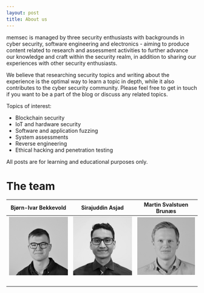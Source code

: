 ```yaml
---
layout: post
title: About us
---
```


memsec is managed by three security enthusiasts with backgrounds in cyber security, software engineering and electronics - aiming to produce content related to research and assessment activities to further advance our knowledge and craft within the security realm, in addition to sharing our experiences with other security enthusiasts. 

We believe that researching security topics and writing about the experience is the optimal way to learn a topic in depth, while it also contributes to the cyber security community. Please feel free to get in touch if you want to be a part of the blog or discuss any related topics. 

Topics of interest:
- Blockchain security
- IoT and hardware security
- Software and application fuzzing
- System assessments
- Reverse engineering
- Ethical hacking and penetration testing

All posts are for learning and educational purposes only.

# The team

| Bjørn-Ivar Bekkevold | Sirajuddin Asjad | Martin Svalstuen Brunæs |
| :-: | :-: | :-: |
| ![](images/bjornivar.jpeg) | ![](images/sira.jpeg) | ![](images/martin.jpeg) |
| <a href="https://linkedin.com/in/bj%C3%B8rn-ivar-bekkevold-1a18901aa" target="_blank"><i class="fa-brands fa-linkedin fa-xl"></i></a> &nbsp; <a href="https://github.com/bjobek" target="_blank"><i class="fa-brands fa-square-github fa-xl"></i></a> &nbsp; <a href="#" target="_blank"><i class="fa-brands fa-square-twitter fa-xl"></i></a> &nbsp; <a href="mailto:bjorn@memsec.no" target="_blank"><i class="fa-solid fa-envelope fa-xl"></i></a> | <a href="https://linkedin.com/in/sirasjad" target="_blank"><i class="fa-brands fa-linkedin fa-xl"></i></a> &nbsp; <a href="https://github.com/sirasjad" target="_blank"><i class="fa-brands fa-square-github fa-xl"></i></a> &nbsp; <a href="https://twitter.com/sirasjad" target="_blank"><i class="fa-brands fa-square-twitter fa-xl"></i></a> &nbsp; <a href="mailto:sirajuddin@memsec.no" target="_blank"><i class="fa-solid fa-envelope fa-xl"></i></a> | <a href="https://linkedin.com/in/martin-brunaes" target="_blank"><i class="fa-brands fa-linkedin fa-xl"></i></a> &nbsp; <a href="https://github.com/nitramSB" target="_blank"><i class="fa-brands fa-square-github fa-xl"></i></a> &nbsp; <a href="#" target="_blank"><i class="fa-brands fa-square-twitter fa-xl"></i></a> &nbsp; <a href="mailto:martin@memsec.no" target="_blank"><i class="fa-solid fa-envelope fa-xl"></i></a> |
